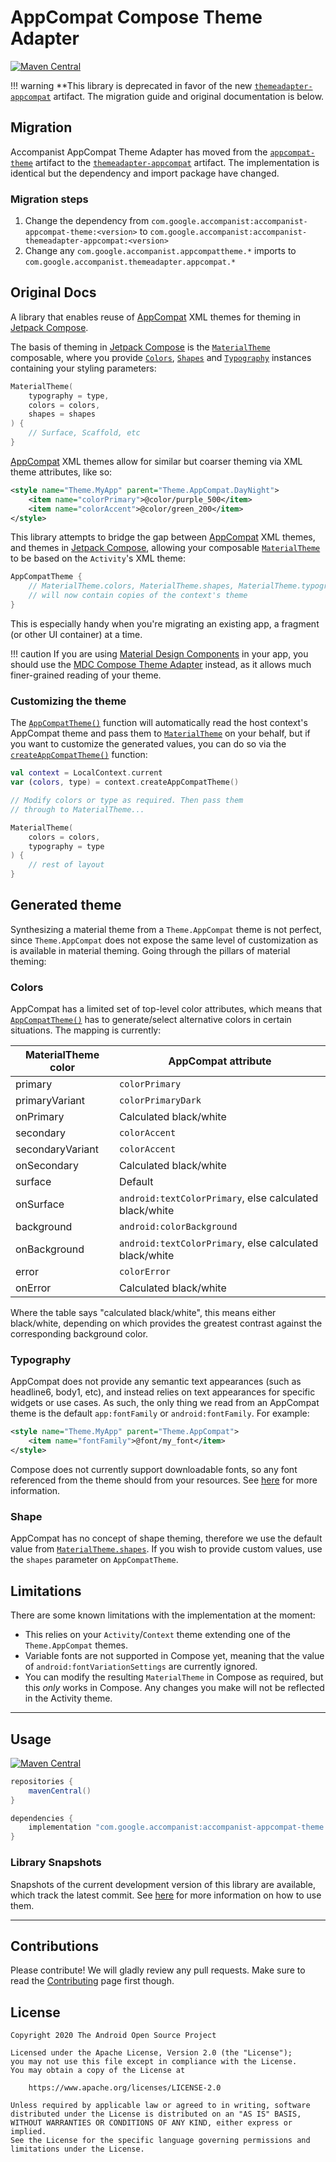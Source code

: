 # AppCompat Compose Theme Adapter

[![Maven Central](https://img.shields.io/maven-central/v/com.google.accompanist/accompanist-appcompat-theme)](https://search.maven.org/search?q=g:com.google.accompanist)

!!! warning
**This library is deprecated in favor of the new [`themeadapter-appcompat`][themeadapterappcompatlib] artifact. The migration guide and original documentation is below.

## Migration

Accompanist AppCompat Theme Adapter has moved from the [`appcompat-theme`][appcompatthemelib] artifact to the [`themeadapter-appcompat`][themeadapterappcompatlib] artifact.
The implementation is identical but the dependency and import package have changed.

### Migration steps

1. Change the dependency from `com.google.accompanist:accompanist-appcompat-theme:<version>` to `com.google.accompanist:accompanist-themeadapter-appcompat:<version>`
2. Change any `com.google.accompanist.appcompattheme.*` imports to `com.google.accompanist.themeadapter.appcompat.*`

## Original Docs

A library that enables reuse of [AppCompat][appcompat] XML themes for theming in [Jetpack Compose][compose].

The basis of theming in [Jetpack Compose][compose] is the [`MaterialTheme`][materialtheme] composable, where you provide [`Colors`][colors], [`Shapes`][shapes] and [`Typography`][typography] instances containing your styling parameters:

``` kotlin
MaterialTheme(
    typography = type,
    colors = colors,
    shapes = shapes
) {
    // Surface, Scaffold, etc
}
```

[AppCompat][appcompat] XML themes allow for similar but coarser theming via XML theme attributes, like so:

``` xml
<style name="Theme.MyApp" parent="Theme.AppCompat.DayNight">
    <item name="colorPrimary">@color/purple_500</item>
    <item name="colorAccent">@color/green_200</item>
</style>
```

This library attempts to bridge the gap between [AppCompat][appcompat] XML themes, and themes in [Jetpack Compose][compose], allowing your composable [`MaterialTheme`][materialtheme] to be based on the `Activity`'s XML theme:

``` kotlin
AppCompatTheme {
    // MaterialTheme.colors, MaterialTheme.shapes, MaterialTheme.typography
    // will now contain copies of the context's theme
}
```

This is especially handy when you're migrating an existing app, a fragment (or other UI container) at a time.

!!! caution
    If you are using [Material Design Components](https://material.io/develop/android/) in your app, you should use the
    [MDC Compose Theme Adapter](https://github.com/material-components/material-components-android-compose-theme-adapter)
    instead, as it allows much finer-grained reading of your theme.


### Customizing the theme

The [`AppCompatTheme()`][appcompattheme] function will automatically read the host context's AppCompat theme and pass them to [`MaterialTheme`][materialtheme] on your behalf, but if you want to customize the generated values, you can do so via the [`createAppCompatTheme()`][createappcompattheme] function:

``` kotlin
val context = LocalContext.current
var (colors, type) = context.createAppCompatTheme()

// Modify colors or type as required. Then pass them
// through to MaterialTheme...

MaterialTheme(
    colors = colors,
    typography = type
) {
    // rest of layout
}
```

</details>

## Generated theme

Synthesizing a material theme from a `Theme.AppCompat` theme is not perfect, since `Theme.AppCompat`
does not expose the same level of customization as is available in material theming.
Going through the pillars of material theming:

### Colors

AppCompat has a limited set of top-level color attributes, which means that [`AppCompatTheme()`][appcompattheme]
has to generate/select alternative colors in certain situations. The mapping is currently:

| MaterialTheme color | AppCompat attribute                                            |
|---------------------|-------------------------------------------------------|
| primary             | `colorPrimary`                                          |
| primaryVariant      | `colorPrimaryDark`                                      |
| onPrimary           | Calculated black/white                                |
| secondary           | `colorAccent`                                           |
| secondaryVariant    | `colorAccent`                                           |
| onSecondary         | Calculated black/white                                |
| surface             | Default                                               |
| onSurface           | `android:textColorPrimary`, else calculated black/white |
| background          | `android:colorBackground`                               |
| onBackground        | `android:textColorPrimary`, else calculated black/white |
| error               | `colorError`                                            |
| onError             | Calculated black/white                                |

Where the table says "calculated black/white", this means either black/white, depending on
which provides the greatest contrast against the corresponding background color.

### Typography

AppCompat does not provide any semantic text appearances (such as headline6, body1, etc), and
instead relies on text appearances for specific widgets or use cases. As such, the only thing
we read from an AppCompat theme is the default `app:fontFamily` or `android:fontFamily`.
For example:

``` xml
<style name="Theme.MyApp" parent="Theme.AppCompat">
    <item name="fontFamily">@font/my_font</item>
</style>
```

Compose does not currently support downloadable fonts, so any font referenced from the theme
should from your resources. See [here](https://developer.android.com/guide/topics/resources/font-resource)
for more information.

### Shape

AppCompat has no concept of shape theming, therefore we use the default value from
[`MaterialTheme.shapes`][shapes]. If you wish to provide custom values, use the `shapes` parameter on `AppCompatTheme`.

## Limitations

There are some known limitations with the implementation at the moment:

* This relies on your `Activity`/`Context` theme extending one of the `Theme.AppCompat` themes.
* Variable fonts are not supported in Compose yet, meaning that the value of `android:fontVariationSettings` are currently ignored.
* You can modify the resulting `MaterialTheme` in Compose as required, but this _only_ works in Compose. Any changes you make will not be reflected in the Activity theme.

---

## Usage

[![Maven Central](https://img.shields.io/maven-central/v/com.google.accompanist/accompanist-appcompat-theme)](https://search.maven.org/search?q=g:com.google.accompanist)

``` groovy
repositories {
    mavenCentral()
}

dependencies {
    implementation "com.google.accompanist:accompanist-appcompat-theme:<version>"
}
```

### Library Snapshots

Snapshots of the current development version of this library are available, which track the latest commit. See [here](../using-snapshot-version) for more information on how to use them.

---

## Contributions

Please contribute! We will gladly review any pull requests.
Make sure to read the [Contributing](../contributing) page first though.

## License

```
Copyright 2020 The Android Open Source Project
 
Licensed under the Apache License, Version 2.0 (the "License");
you may not use this file except in compliance with the License.
You may obtain a copy of the License at

    https://www.apache.org/licenses/LICENSE-2.0

Unless required by applicable law or agreed to in writing, software
distributed under the License is distributed on an "AS IS" BASIS,
WITHOUT WARRANTIES OR CONDITIONS OF ANY KIND, either express or implied.
See the License for the specific language governing permissions and
limitations under the License.
```

 [appcompatthemelib]: ../appcompat-theme
 [themeadapterappcompatlib]: ../themeadapter-appcompat
 [compose]: https://developer.android.com/jetpack/compose
 [appcompat]: https://developer.android.com/jetpack/androidx/releases/appcompat
 [appcompattheme]: ../api/appcompat-theme/appcompat-theme/com.google.accompanist.appcompattheme/-app-compat-theme.html
 [createappcompattheme]: ../api/appcompat-theme/appcompat-theme/com.google.accompanist.appcompattheme/create-app-compat-theme.html
 [materialtheme]: https://developer.android.com/reference/kotlin/androidx/compose/material/MaterialTheme
 [shapes]: https://developer.android.com/reference/kotlin/androidx/compose/material/Shapes
 [colors]: https://developer.android.com/reference/kotlin/androidx/compose/material/Colors
 [typography]: https://developer.android.com/reference/kotlin/androidx/compose/material/Typography